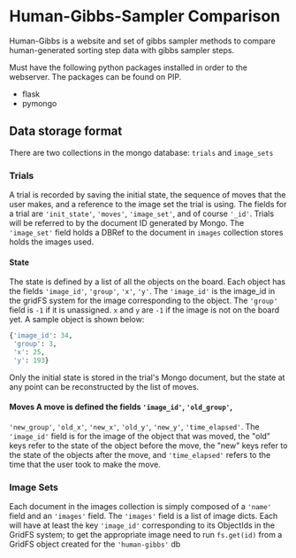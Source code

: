 # Human-Gibbs-Sampler Comparison

Human-Gibbs is a website and set of gibbs sampler methods to compare
human-generated sorting step data with gibbs sampler steps.

Must have the following python packages installed in order to the webserver. The
packages can be found on PIP.
* flask
* pymongo

## Data storage format
There are two collections in the mongo database: `trials` and `image_sets`

### Trials

A trial is recorded by saving the initial state, the sequence of moves that the
user makes, and a reference to the image set the trial is using. The fields for
a trial are `'init_state'`, `'moves'`, `'image_set'`, and of course `'_id'`.
Trials will be referred to by the document ID generated by Mongo.
The `'image_set'` field holds a DBRef to the document in `images`
collection stores holds the images used.

#### State 

The state is defined by a list of all the objects on the board. Each object has
the fields `'image_id'`, `'group'`, `'x'`, `'y'`. The `'image_id'` is the
image_id in the gridFS system for the image corresponding to the object. The `'group'`
field is `-1` if it is unassigned. `x` and `y` are `-1` if the image is not
on the board yet. A sample object is shown below:

```python
{'image_id': 34,
 'group': 3,
 'x': 25,
 'y': 193}
```

Only the initial state is stored in the trial's Mongo document, but the state at
any point can be reconstructed by the list of moves.

#### Moves A move is defined the fields `'image_id'`, `'old_group'`,
`'new_group'`, `'old_x'`, `'new_x'`, `'old_y'`, `'new_y'`, `'time_elapsed'`. The
`'image_id'` field is for the image of the object that was moved, the "old" keys
refer to the state of the object before the move, the "new" keys refer to the
state of the objects after the move, and `'time_elapsed'` refers to the time
that the user took to make the move.

### Image Sets
Each document in the images collection is simply composed of a `'name'` field
and an `'images'` field. The `'images'` field is a list of image dicts.  Each
will have at least the key `'image_id'` corresponding to its ObjectIds in
the GridFS system; to get the appropriate image need to run `fs.get(id)` from
a GridFS object created for the `'human-gibbs'` db
